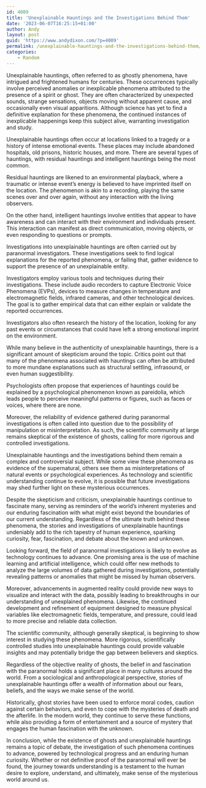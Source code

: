 ```yaml
---
id: 4009
title: 'Unexplainable Hauntings and the Investigations Behind Them'
date: '2023-06-07T16:25:15+01:00'
author: Andy
layout: post
guid: 'https://www.andydixon.com/?p=4009'
permalink: /unexplainable-hauntings-and-the-investigations-behind-them/
categories:
    - Random
---
```


Unexplainable hauntings, often referred to as ghostly phenomena, have intrigued and frightened humans for centuries. These occurrences typically involve perceived anomalies or inexplicable phenomena attributed to the presence of a spirit or ghost. They are often characterized by unexpected sounds, strange sensations, objects moving without apparent cause, and occasionally even visual apparitions. Although science has yet to find a definitive explanation for these phenomena, the continued instances of inexplicable happenings keep this subject alive, warranting investigation and study.

Unexplainable hauntings often occur at locations linked to a tragedy or a history of intense emotional events. These places may include abandoned hospitals, old prisons, historic houses, and more. There are several types of hauntings, with residual hauntings and intelligent hauntings being the most common.

Residual hauntings are likened to an environmental playback, where a traumatic or intense event’s energy is believed to have imprinted itself on the location. The phenomenon is akin to a recording, playing the same scenes over and over again, without any interaction with the living observers.

On the other hand, intelligent hauntings involve entities that appear to have awareness and can interact with their environment and individuals present. This interaction can manifest as direct communication, moving objects, or even responding to questions or prompts.

Investigations into unexplainable hauntings are often carried out by paranormal investigators. These investigations seek to find logical explanations for the reported phenomena, or failing that, gather evidence to support the presence of an unexplainable entity.

Investigators employ various tools and techniques during their investigations. These include audio recorders to capture Electronic Voice Phenomena (EVPs), devices to measure changes in temperature and electromagnetic fields, infrared cameras, and other technological devices. The goal is to gather empirical data that can either explain or validate the reported occurrences.

Investigators also often research the history of the location, looking for any past events or circumstances that could have left a strong emotional imprint on the environment.

While many believe in the authenticity of unexplainable hauntings, there is a significant amount of skepticism around the topic. Critics point out that many of the phenomena associated with hauntings can often be attributed to more mundane explanations such as structural settling, infrasound, or even human suggestibility.

Psychologists often propose that experiences of hauntings could be explained by a psychological phenomenon known as pareidolia, which leads people to perceive meaningful patterns or figures, such as faces or voices, where there are none.

Moreover, the reliability of evidence gathered during paranormal investigations is often called into question due to the possibility of manipulation or misinterpretation. As such, the scientific community at large remains skeptical of the existence of ghosts, calling for more rigorous and controlled investigations.

Unexplainable hauntings and the investigations behind them remain a complex and controversial subject. While some view these phenomena as evidence of the supernatural, others see them as misinterpretations of natural events or psychological experiences. As technology and scientific understanding continue to evolve, it is possible that future investigations may shed further light on these mysterious occurrences.

Despite the skepticism and criticism, unexplainable hauntings continue to fascinate many, serving as reminders of the world’s inherent mysteries and our enduring fascination with what might exist beyond the boundaries of our current understanding. Regardless of the ultimate truth behind these phenomena, the stories and investigations of unexplainable hauntings undeniably add to the rich tapestry of human experience, sparking curiosity, fear, fascination, and debate about the known and unknown.

Looking forward, the field of paranormal investigations is likely to evolve as technology continues to advance. One promising area is the use of machine learning and artificial intelligence, which could offer new methods to analyze the large volumes of data gathered during investigations, potentially revealing patterns or anomalies that might be missed by human observers.

Moreover, advancements in augmented reality could provide new ways to visualize and interact with the data, possibly leading to breakthroughs in our understanding of unexplained phenomena. Likewise, the continued development and refinement of equipment designed to measure physical variables like electromagnetic fields, temperature, and pressure, could lead to more precise and reliable data collection.

The scientific community, although generally skeptical, is beginning to show interest in studying these phenomena. More rigorous, scientifically controlled studies into unexplainable hauntings could provide valuable insights and may potentially bridge the gap between believers and skeptics.

Regardless of the objective reality of ghosts, the belief in and fascination with the paranormal holds a significant place in many cultures around the world. From a sociological and anthropological perspective, stories of unexplainable hauntings offer a wealth of information about our fears, beliefs, and the ways we make sense of the world.

Historically, ghost stories have been used to enforce moral codes, caution against certain behaviors, and even to cope with the mysteries of death and the afterlife. In the modern world, they continue to serve these functions, while also providing a form of entertainment and a source of mystery that engages the human fascination with the unknown.

In conclusion, while the existence of ghosts and unexplainable hauntings remains a topic of debate, the investigation of such phenomena continues to advance, powered by technological progress and an enduring human curiosity. Whether or not definitive proof of the paranormal will ever be found, the journey towards understanding is a testament to the human desire to explore, understand, and ultimately, make sense of the mysterious world around us.